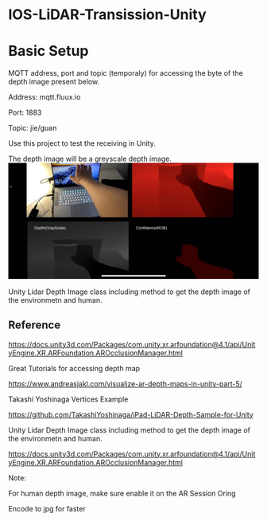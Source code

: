 # IOS-LiDAR-Transission-Unity


# Basic Setup #

MQTT address, port and topic (temporaly) for accessing the byte of the depth image present below.

Address: mqtt.fluux.io

Port: 1883

Topic: jie/guan

Use this project to test the receiving in Unity.

The depth image will be a greyscale depth image.
![Alt text](Images/8959f8ab1e50ac892b3d99719051e26.jpg)


Unity Lidar Depth Image class including method to get the depth image of the environmetn and human.


## Reference ##

https://docs.unity3d.com/Packages/com.unity.xr.arfoundation@4.1/api/UnityEngine.XR.ARFoundation.AROcclusionManager.html

Great Tutorials for accessing depth map

https://www.andreasjakl.com/visualize-ar-depth-maps-in-unity-part-5/


Takashi Yoshinaga Vertices Example

https://github.com/TakashiYoshinaga/iPad-LiDAR-Depth-Sample-for-Unity

Unity Lidar Depth Image class including method to get the depth image of the environmetn and human.
 
https://docs.unity3d.com/Packages/com.unity.xr.arfoundation@4.1/api/UnityEngine.XR.ARFoundation.AROcclusionManager.html


Note:

For human depth image, make sure enable it on the AR Session Oring

Encode to jpg for faster
